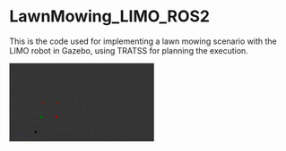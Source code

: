 # LawnMowing_LIMO_ROS2
This is the code used for implementing a lawn mowing scenario with the LIMO robot in Gazebo, using TRATSS for planning the execution.

![Alt text](https://github.com/YazanYoussef/LawnMowing_LIMO_ROS2/blob/ef4e2c594c79479716b082521df7efc9c0bd54b6/lawn_mowing_simulation%20_fast.gif)
